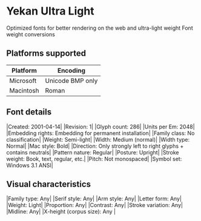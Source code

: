 # Yekan Ultra Light

Optimized fonts for better rendering on the web and ultra-light weight Font weight conversions


## Platforms supported

Platform | Encoding
--- | ---
Microsoft | Unicode BMP only
Macintosh | Roman

## Font details
|Created: 2001-04-14|
|Revision: 1|
|Glyph count: 286|
|Units per Em: 2048|
|Embedding rights: Embedding for permanent installation|
|Family class: No classification|
|Weight: Semi-light|
|Width: Medium (normal)|
|Width type: Normal|
|Mac style: Bold|
|Direction: Only strongly left to right glyphs + contains neutrals|
|Pattern nature: Regular|
|Posture: Upright|
|Stroke weight: Book, text, regular, etc.|
|Pitch: Not monospaced|
|Symbol set: Windows 3.1 ANSI|
## Visual characteristics
|Family type: Any|
|Serif style: Any|
|Arm style: Any|
|Letter form: Any|
|Weight: Light|
|Proportion: Any|
|Contrast: Any|
|Stroke variation: Any|
|Midline: Any|
|X-height (corpus size): Any |
